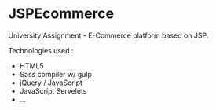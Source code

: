 # JSPEcommerce
University Assignment - E-Commerce platform based on JSP.

Technologies used :
- HTML5
- Sass compiler w/ gulp
- jQuery / JavaScript
- JavaScript Servelets
- ...
